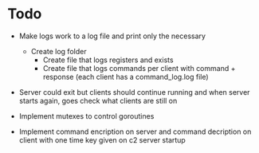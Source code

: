 # Todo

- Make logs work to a log file and print only the necessary
  - Create log folder
    - Create file that logs registers and exists
    - Create file that logs commands per client with command + response (each client has a command_log.log file)

- Server could exit but clients should continue running and when server starts again, goes check what clients are still on

- Implement mutexes to control goroutines

- Implement command encription on server and command decription on client with one time key given on c2 server startup
